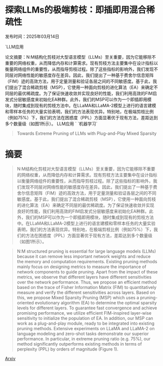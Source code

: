 # 探索LLMs的极端剪枝：即插即用混合稀疏性

发布时间：2025年03月14日

`LLM应用

<example>
论文摘要：N:M结构化剪枝对大型语言模型（LLMs）至关重要，因为它能移除不重要的网络权重，从而降低内存和计算需求。现有剪枝方法主要集中在设计指标以衡量网络组件的重要性，从而指导剪枝过程。除了这些指标的影响外，我们发现不同层对网络性能的敏感度存在差异。因此，我们提出了一种基于费舍尔信息矩阵（FIM）迹的高效方法，用于定量测量和验证各层之间的不同敏感度。基于此，我们提出了混合稀疏剪枝（MSP），它使用一种面向剪枝的进化算法（EA）来确定不同层的最优稀疏度。为了保证快速收敛并实现良好的性能，我们利用高效的FIM启发式分层敏感度来初始化EA种群。此外，我们的MSP可以作为一个即插即用模块，随时集成到现有的剪枝方法中。在LLaMA和LLaMA-2模型上进行的语言建模和零样本任务的大量实验表明，我们的方法表现优异。特别地，在极端剪枝比例（例如75%）下，我们的方法在困惑度（PPL）方面显著优于现有方法，差距达到多个数量级（如图1所示）。
LLM应用
</example>` `机器学习`

> Towards Extreme Pruning of LLMs with Plug-and-Play Mixed Sparsity

# 摘要

> N:M结构化剪枝对大型语言模型（LLMs）至关重要，因为它能移除不重要的网络权重，从而降低内存和计算需求。现有剪枝方法主要集中在设计指标以衡量网络组件的重要性，从而指导剪枝过程。除了这些指标的影响外，我们发现不同层对网络性能的敏感度存在差异。因此，我们提出了一种基于费舍尔信息矩阵（FIM）迹的高效方法，用于定量测量和验证各层之间的不同敏感度。基于此，我们提出了混合稀疏剪枝（MSP），它使用一种面向剪枝的进化算法（EA）来确定不同层的最优稀疏度。为了保证快速收敛并实现良好的性能，我们利用高效的FIM启发式分层敏感度来初始化EA种群。此外，我们的MSP可以作为一个即插即用模块，随时集成到现有的剪枝方法中。在LLaMA和LLaMA-2模型上进行的语言建模和零样本任务的大量实验表明，我们的方法表现优异。特别地，在极端剪枝比例（例如75%）下，我们的方法在困惑度（PPL）方面显著优于现有方法，差距达到多个数量级（如图1所示）。

> N:M structured pruning is essential for large language models (LLMs) because it can remove less important network weights and reduce the memory and computation requirements. Existing pruning methods mainly focus on designing metrics to measure the importance of network components to guide pruning. Apart from the impact of these metrics, we observe that different layers have different sensitivities over the network performance. Thus, we propose an efficient method based on the trace of Fisher Information Matrix (FIM) to quantitatively measure and verify the different sensitivities across layers. Based on this, we propose Mixed Sparsity Pruning (MSP) which uses a pruning-oriented evolutionary algorithm (EA) to determine the optimal sparsity levels for different layers. To guarantee fast convergence and achieve promising performance, we utilize efficient FIM-inspired layer-wise sensitivity to initialize the population of EA. In addition, our MSP can work as a plug-and-play module, ready to be integrated into existing pruning methods. Extensive experiments on LLaMA and LLaMA-2 on language modeling and zero-shot tasks demonstrate our superior performance. In particular, in extreme pruning ratio (e.g. 75%), our method significantly outperforms existing methods in terms of perplexity (PPL) by orders of magnitude (Figure 1).

[Arxiv](https://arxiv.org/abs/2503.11164)